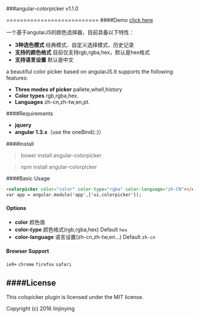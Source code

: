 ###angular-colorpicker v1.1.0

===========================
####Demo
[click here](http://w3cin.com/demo/angular-colorpicker/example/index.html)


一个基于angularJS的颜色选择器，目前具备以下特性：
- **3种选色模式** 经典模式、自定义选择模式、历史记录
- **支持的颜色格式** 目前仅支持rgb,rgba,hex，默认是hex格式
- **支持语言设置** 默认是中文

a beautiful color picker based on angularJS.It supports the following features:
- **Three modes of picker** pallete,whell,history
- **Color types** rgb,rgba,hex.
- **Languages** zh-cn,zh-tw,en,pt.

####Requirements
- **jquery**
- **angular 1.3.x**（use the oneBind(::)）

####Install
> bower install angular-colorpicker

> npm install angular-colorpicker

####Basic Usage
```html
<colorpicker color="color" color-type="rgba" color-language="zh-CN"></colorpicker>
var app = angular.module('app',['ui.colorpicker']);
```

#### Options
- **color**  颜色值
- **color-type** 颜色格式(rgb,rgba,hex) Default `hex`
- **color-language** 语言设置(zh-cn,zh-tw,en...) Default `zh-cn`


#### Browser Support
`ie9+`  `chrome` `firefox` `safari`

####License
--------
This colopicker plugin is licensed under the MIT license.

Copyright (c) 2016 linjinying